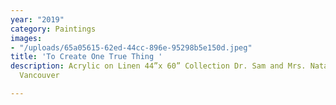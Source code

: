 ```yaml
---
year: "2019"
category: Paintings
images:
- "/uploads/65a05615-62ed-44cc-896e-95298b5e150d.jpeg"
title: 'To Create One True Thing '
description: Acrylic on Linen 44”x 60” Collection Dr. Sam and Mrs. Natalie Wiseman,
  Vancouver

---
```

